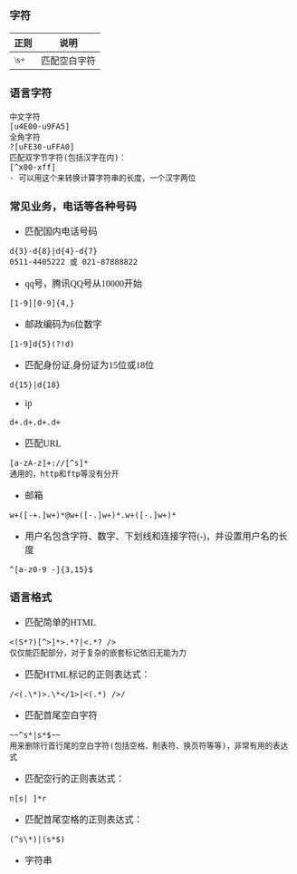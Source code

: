 <font face="Simsun" size=3>

### 字符

正则 | 说明 
---|---
\\s+ | 匹配空白字符

### 语言字符

~~~
中文字符
[u4E00-u9FA5]
全角字符
?[uFE30-uFFA0]
匹配双字节字符(包括汉字在内)：
[^x00-xff]
- 可以用这个来转换计算字符串的长度，一个汉字两位
~~~

### 常见业务，电话等各种号码

- 匹配国内电话号码
~~~
d{3}-d{8}|d{4}-d{7} 
0511-4405222 或 021-87888822
~~~
- qq号，腾讯QQ号从10000开始
~~~
[1-9][0-9]{4,} 
~~~
- 邮政编码为6位数字
~~~
[1-9]d{5}(?!d) 
~~~
- 匹配身份证,身份证为15位或18位
~~~
d{15}|d{18} 
~~~
- ip
~~~
d+.d+.d+.d+
~~~
- 匹配URL
~~~
[a-zA-z]+://[^s]* 
通用的，http和ftp等没有分开
~~~
- 邮箱
~~~
w+([-+.]w+)*@w+([-.]w+)*.w+([-.]w+)* 
~~~
- 用户名包含字符、数字、下划线和连接字符(-)，并设置用户名的长度
~~~
^[a-z0-9_-]{3,15}$
~~~

### 语言格式

- 匹配简单的HTML
~~~
<(S*?)[^>]*>.*?|<.*? /> 
仅仅能匹配部分，对于复杂的嵌套标记依旧无能为力
~~~
- 匹配HTML标记的正则表达式：
~~~
/<(.\*)>.\*</1>|<(.*) />/
~~~
- 匹配首尾空白字符
~~~
~~^s*|s*$~~ 
用来删除行首行尾的空白字符(包括空格、制表符、换页符等等)，非常有用的表达式  
~~~
- 匹配空行的正则表达式：
~~~
n[s| ]*r
~~~
- 匹配首尾空格的正则表达式：
~~~
(^s\*)|(s*$)
~~~
- 字符串
~~~

~~~

</font>